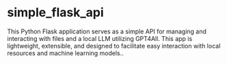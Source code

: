 # simple_flask_api
This Python Flask application serves as a simple API for managing and interacting with files and a local LLM utilizing GPT4All. This app is lightweight, extensible, and designed to facilitate easy interaction with local resources and machine learning models..
